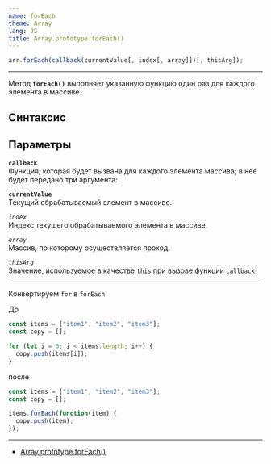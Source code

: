 ```yaml
---
name: forEach
theme: Array
lang: JS
title: Array.prototype.forEach()
---
```


```js
arr.forEach(callback(currentValue[, index[, array]])[, thisArg]);
```

---

Метод **`forEach()`** выполняет указанную функцию один раз для каждого элемента в массиве.

## Синтаксис

## Параметры

**`callback`**<br />
Функция, которая будет вызвана для каждого элемента массива; в нее будет передано три аргумента:

**`currentValue`**<br />
Текущий обрабатываемый элемент в массиве.

_`index`_<br />
Индекс текущего обрабатываемого элемента в массиве.

_`array`_<br />
Массив, по которому осуществляется проход.

_`thisArg`_<br />
Значение, используемое в качестве `this` при вызове функции `callback`.

---

Конвертируем `for` в `forEach`

До

```js
const items = ["item1", "item2", "item3"];
const copy = [];

for (let i = 0; i < items.length; i++) {
  copy.push(items[i]);
}
```

после

```js
const items = ["item1", "item2", "item3"];
const copy = [];

items.forEach(function(item) {
  copy.push(item);
});
```

---

- [Array.prototype.forEach()](https://developer.mozilla.org/ru/docs/Web/JavaScript/Reference/Global_Objects/Array/forEach)
